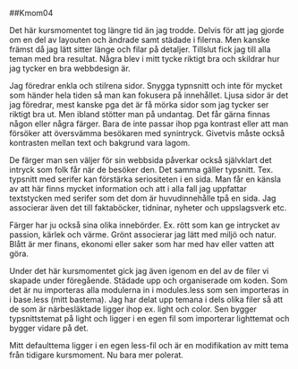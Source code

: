 ##Kmom04

Det här kursmomentet tog längre tid än jag trodde. Delvis för att jag gjorde om en del av layouten och ändrade samt städade i filerna.
Men kanske främst då jag lätt sitter länge och filar på detaljer. Tillslut fick jag till alla teman med bra resultat. Några blev i mitt tycke riktigt bra och skildrar hur jag tycker en bra webbdesign är.

Jag föredrar enkla och stilrena sidor. Snygga typnsnitt och inte för mycket som händer hela tiden så man kan fokusera på innehållet. Ljusa sidor är det jag föredrar, mest kanske pga det är få mörka sidor som jag tycker ser riktigt bra ut. Men ibland stötter man på undantag. Det får gärna finnas någon eller några färger. Bara de inte passar ihop pga kontrast eller att man försöker att översvämma besökaren med synintryck. Givetvis måste också kontrasten mellan text och bakgrund vara lagom.

De färger man sen väljer för sin webbsida påverkar också självklart det intryck som folk får när de besöker den. Det samma gäller typsnitt. Tex. typsnitt med serifer kan förstärka seriositeten i en sida. Man får en känsla av att här finns mycket information och att i alla fall jag uppfattar textstycken med serifer som det dom är huvudinnehålle tpå en sida. Jag associerar även det till faktaböcker, tidninar, nyheter och uppslagsverk etc.

Färger har ju också sina olika innebörder. Ex. rött som kan ge intrycket av passion, kärlek och värme. Grönt associerar jag lätt med miljö och natur. Blått är mer finans, ekonomi eller saker som har med hav eller vatten att göra.

Under det här kursmomentet gick jag även igenom en del av de filer vi skapade under föregående. Städade upp och organiserade om koden. Som det är nu importeras alla modulerna in i modules.less som sen importeras in i base.less (mitt bastema). Jag har delat upp temana i dels olika filer så att de som är närbesläktade ligger ihop ex. light och color. Sen bygger typsnittstemat på light och ligger i en egen fil som importerar lighttemat och bygger vidare på det.

Mitt defaulttema ligger i en egen less-fil och är en modifikation av mitt tema från tidigare kursmoment. Nu bara mer polerat.

